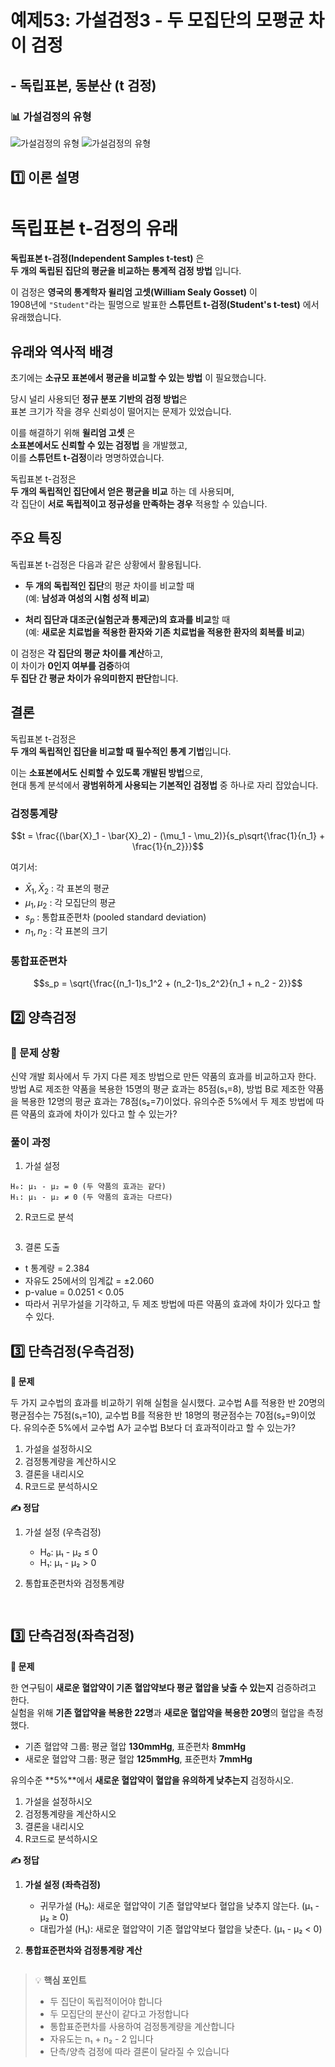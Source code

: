 # 예제53: 가설검정3 - 두 모집단의 모평균 차이 검정
## - 독립표본, 동분산 (t 검정)

### 📊 가설검정의 유형
![가설검정의 유형](그림11.png)
![가설검정의 유형](table1.png)  

## 1️⃣ 이론 설명

# 독립표본 t-검정의 유래

**독립표본 t-검정(Independent Samples t-test)** 은  
**두 개의 독립된 집단의 평균을 비교하는 통계적 검정 방법** 입니다.  

이 검정은 **영국의 통계학자 윌리엄 고셋(William Sealy Gosset)** 이  
1908년에 `"Student"`라는 필명으로 발표한 **스튜던트 t-검정(Student's t-test)** 에서 유래했습니다.  

## 유래와 역사적 배경

초기에는 **소규모 표본에서 평균을 비교할 수 있는 방법** 이 필요했습니다.  

당시 널리 사용되던 **정규 분포 기반의 검정 방법**은  
표본 크기가 작을 경우 신뢰성이 떨어지는 문제가 있었습니다.  

이를 해결하기 위해 **윌리엄 고셋** 은  
**소표본에서도 신뢰할 수 있는 검정법** 을 개발했고,  
이를 **스튜던트 t-검정**이라 명명하였습니다.  

독립표본 t-검정은  
**두 개의 독립적인 집단에서 얻은 평균을 비교** 하는 데 사용되며,  
각 집단이 **서로 독립적이고 정규성을 만족하는 경우** 적용할 수 있습니다.  

## 주요 특징

독립표본 t-검정은 다음과 같은 상황에서 활용됩니다.  

- **두 개의 독립적인 집단**의 평균 차이를 비교할 때  
  (예: **남성과 여성의 시험 성적 비교**)  

- **처리 집단과 대조군(실험군과 통제군)의 효과를 비교**할 때  
  (예: **새로운 치료법을 적용한 환자와 기존 치료법을 적용한 환자의 회복률 비교**)  

이 검정은 **각 집단의 평균 차이를 계산**하고,  
이 차이가 **0인지 여부를 검증**하여  
**두 집단 간 평균 차이가 유의미한지 판단**합니다.  

## 결론

독립표본 t-검정은  
**두 개의 독립적인 집단을 비교할 때 필수적인 통계 기법**입니다.  

이는 **소표본에서도 신뢰할 수 있도록 개발된 방법**으로,  
현대 통계 분석에서 **광범위하게 사용되는 기본적인 검정법** 중 하나로 자리 잡았습니다.  



### 검정통계량
$$t = \frac{(\bar{X}_1 - \bar{X}_2) - (\mu_1 - \mu_2)}{s_p\sqrt{\frac{1}{n_1} + \frac{1}{n_2}}}$$

여기서:
- $\bar{X}_1, \bar{X}_2$ : 각 표본의 평균
- $\mu_1, \mu_2$ : 각 모집단의 평균
- $s_p$ : 통합표준편차 (pooled standard deviation)
- $n_1, n_2$ : 각 표본의 크기

### 통합표준편차
$$s_p = \sqrt{\frac{(n_1-1)s_1^2 + (n_2-1)s_2^2}{n_1 + n_2 - 2}}$$

## 2️⃣ 양측검정

### 📌 문제 상황
신약 개발 회사에서 두 가지 다른 제조 방법으로 만든 약품의 효과를 비교하고자 한다.
방법 A로 제조한 약품을 복용한 15명의 평균 효과는 85점(s₁=8), 
방법 B로 제조한 약품을 복용한 12명의 평균 효과는 78점(s₂=7)이었다.
유의수준 5%에서 두 제조 방법에 따른 약품의 효과에 차이가 있다고 할 수 있는가?

### 풀이 과정

1. 가설 설정
```
H₀: μ₁ - μ₂ = 0 (두 약품의 효과는 같다)
H₁: μ₁ - μ₂ ≠ 0 (두 약품의 효과는 다르다)
```

2. R코드로 분석
```r


```

3. 결론 도출
- t 통계량 = 2.384
- 자유도 25에서의 임계값 = ±2.060
- p-value = 0.0251 < 0.05
- 따라서 귀무가설을 기각하고, 두 제조 방법에 따른 약품의 효과에 차이가 있다고 할 수 있다.

## 3️⃣ 단측검정(우측검정) 


<summary><b>🎯 문제</b></summary>

두 가지 교수법의 효과를 비교하기 위해 실험을 실시했다. 
교수법 A를 적용한 반 20명의 평균점수는 75점(s₁=10), 
교수법 B를 적용한 반 18명의 평균점수는 70점(s₂=9)이었다.
유의수준 5%에서 교수법 A가 교수법 B보다 더 효과적이라고 할 수 있는가?

1) 가설을 설정하시오
2) 검정통계량을 계산하시오
3) 결론을 내리시오
4) R코드로 분석하시오



<summary><b>✍️ 정답</b></summary>

1) 가설 설정 (우측검정)
   - H₀: μ₁ - μ₂ ≤ 0
   - H₁: μ₁ - μ₂ > 0

2) 통합표준편차와 검정통계량
   
```r
 

```


## 3️⃣ 단측검정(좌측검정) 


<summary><b>🎯 문제</b></summary>

한 연구팀이 **새로운 혈압약이 기존 혈압약보다 평균 혈압을 낮출 수 있는지** 검증하려고 한다.  
실험을 위해 **기존 혈압약을 복용한 22명**과 **새로운 혈압약을 복용한 20명**의 혈압을 측정했다.  

- 기존 혈압약 그룹: 평균 혈압 **130mmHg**, 표준편차 **8mmHg**  
- 새로운 혈압약 그룹: 평균 혈압 **125mmHg**, 표준편차 **7mmHg**  

유의수준 **5%**에서 **새로운 혈압약이 혈압을 유의하게 낮추는지** 검정하시오.

1) 가설을 설정하시오  
2) 검정통계량을 계산하시오  
3) 결론을 내리시오  
4) R코드로 분석하시오  



<summary><b>✍️ 정답</b></summary>

1) **가설 설정 (좌측검정)**  
   - 귀무가설 (H₀): 새로운 혈압약이 기존 혈압약보다 혈압을 낮추지 않는다. (μ₁ - μ₂ ≥ 0)  
   - 대립가설 (H₁): 새로운 혈압약이 기존 혈압약보다 혈압을 낮춘다. (μ₁ - μ₂ < 0)  

2) **통합표준편차와 검정통계량 계산**  

```r


```


> 💡 **핵심 포인트**
> - 두 집단이 독립적이어야 합니다
> - 두 모집단의 분산이 같다고 가정합니다
> - 통합표준편차를 사용하여 검정통계량을 계산합니다
> - 자유도는 n₁ + n₂ - 2 입니다
> - 단측/양측 검정에 따라 결론이 달라질 수 있습니다
